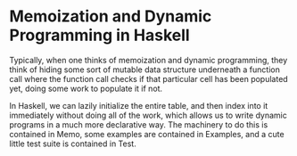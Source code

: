 # Memoization and Dynamic Programming in Haskell

Typically, when one thinks of memoization and dynamic programming, they think
of hiding some sort of mutable data structure underneath a function call where
the function call checks if that particular cell has been populated yet, doing
some work to populate it if not.

In Haskell, we can lazily initialize the entire table, and then index into it
immediately without doing all of the work, which allows us to write dynamic
programs in a much more declarative way. The machinery to do this is contained
in Memo, some examples are contained in Examples, and a cute little test suite
is contained in Test.
